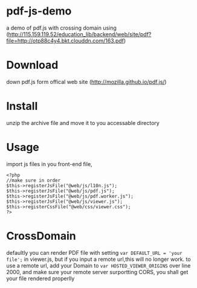 # pdf-js-demo
a demo of pdf.js with crossing domain using (http://115.159.119.52/education_lib/backend/web/site/pdf?file=http://otp88c4y4.bkt.clouddn.com/163.pdf)
# Download
down pdf.js form offical web site (http://mozilla.github.io/pdf.js/)  
# Install
unzip the archive file and move it to you accessable directory  
# Usage
import js files in you front-end file,
```
<?php
//make sure in order
$this->registerJsFile("@web/js/l10n.js");
$this->registerJsFile("@web/js/pdf.js");
$this->registerJsFile("@web/js/pdf.worker.js");
$this->registerJsFile("@web/js/viewer.js");
$this->registerCssFile("@web/css/viewer.css");
?>
```
# CrossDomain
defaultly you can render PDF file with setting ```var DEFAULT_URL = 'your file';``` in viewer.js, but if you input a remote url,this will no longer work.
to use a remote url, add your Domain to ```var HOSTED_VIEWER_ORIGINS``` over line 2000, and make sure your remote server surportting CORS, you shall get your file rendered properlly
